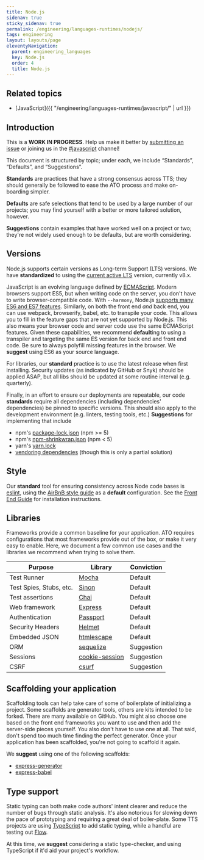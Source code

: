 ```yaml
---
title: Node.js
sidenav: true
sticky_sidenav: true
permalink: /engineering/languages-runtimes/nodejs/
tags: engineering
layout: layouts/page
eleventyNavigation:
  parent: engineering_languages
  key: Node.js
  order: 4
  title: Node.js
---
```


## Related topics
* [JavaScript]({{ "/engineering/languages-runtimes/javascript/" | url }})

## Introduction

This is a **WORK IN PROGRESS**. Help us make it better by [submitting an
issue](https://github.com/18F/development-guide) or joining us in the
[#javascript](https://gsa-tts.slack.com/messages/C032KSPPQ) channel!

This document is structured by topic; under each, we include “Standards”,
“Defaults”, and “Suggestions”.

**Standards** are practices that have a strong consensus across TTS; they
should generally be followed to ease the ATO process and make on-boarding
simpler.

**Defaults** are safe selections that tend to be used by a large number of our
projects; you may find yourself with a better or more tailored solution,
however.

**Suggestions** contain examples that have worked well on a project or two;
they're not widely used enough to be defaults, but are worth considering.


## Versions

Node.js supports certain versions as Long-term Support (LTS) versions. We have
**standardized** to using the [current active
LTS](https://github.com/nodejs/LTS#lts-schedule1) version, currently v8.x.


JavaScript is an evolving language defined by
[ECMAScript](https://en.wikipedia.org/wiki/ECMAScript). Modern browsers
support ES5, but when writing code on the server, you don't have to write
browser-compatible code. With `--harmony`, Node.js [supports many ES6 and ES7
features](http://node.green/). Similarly, on both the front end _and_ back end,
you can use webpack, browserify, babel, etc. to transpile your code. This
allows you to fill in the feature gaps that are not yet supported by Node.js.
This also means your browser code and server code use the same ECMAScript
features. Given these capabilities, we recommend **default**ing to using a
transpiler and targeting the same ES version for back end and front end code.
Be sure to always polyfill missing features in the browser. We **suggest**
using ES6 as your source language.

For libraries, our **standard** practice is to use the latest release when
first installing. Security updates (as indicated by GitHub or Snyk) should be
applied ASAP, but all libs should be updated at some routine interval (e.g.
quarterly).

Finally, in an effort to ensure our deployments are repeatable, our code
**standards** require all dependencies (including dependencies' dependencies)
be pinned to specific versions. This should also apply to the development
environment (e.g. linters, testing tools, etc.) **Suggestions** for
implementing that include
* npm's [package-lock.json](https://docs.npmjs.com/files/package-lock.json)
  (npm &gt;= 5)
* npm's [npm-shrinkwrap.json](https://docs.npmjs.com/files/shrinkwrap.json)
  (npm &lt; 5)
* yarn's [yarn.lock](https://yarnpkg.com/lang/en/docs/yarn-lock/)
* [vendoring
  dependencies](http://docs.cloudfoundry.org/buildpacks/node/index.html#vendoring)
  (though this is only a partial solution)

## Style

Our **standard** tool for ensuring consistency across Node code bases is
[eslint](http://eslint.org/), using the [AirBnB style
guide](https://github.com/airbnb/javascript) as a **default** configuration.
See the [Front End Guide](https://frontend.18f.gov/javascript/style/) for
installation instructions.

## Libraries

Frameworks provide a common baseline for your application. ATO requires
configurations that most frameworks provide out of the box, or make it very easy
to enable. Here, we document a few common use cases and the libraries we
recommend when trying to solve them.

| Purpose | Library | Conviction |
| --- | --- | --- |
| Test Runner | [Mocha](https://mochajs.org/) | Default |
| Test Spies, Stubs, etc. | [Sinon](https://www.npmjs.com/package/sinon) | Default |
| Test assertions | [Chai](https://www.npmjs.com/package/chai) | Default |
| Web framework | [Express](https://expressjs.com) | Default |
| Authentication | [Passport](http://www.passportjs.org/) | Default |
| Security Headers | [Helmet](https://www.npmjs.com/package/helmet) | Default |
| Embedded JSON | [htmlescape](https://www.npmjs.com/package/htmlescape) | Default |
| ORM | [sequelize](https://www.npmjs.com/package/sequelize) | Suggestion |
| Sessions | [cookie-session](https://www.npmjs.com/package/cookie-session) | Suggestion |
| CSRF | [csurf](https://www.npmjs.com/package/csurf) | Suggestion |

## Scaffolding your application

Scaffolding tools can help take care of some of boilerplate of initializing a
project. Some scaffolds are generator tools, others are kits intended to be
forked. There are many available on GitHub. You might also choose one based on
the front end frameworks you want to use and then add the server-side pieces
yourself. You also don't have to use one at all. That said, don't spend too
much time finding the perfect generator. Once your application has been
scaffolded, you're not going to scaffold it again.

We **suggest** using one of the following scaffolds:

- [express-generator](https://www.npmjs.com/package/express-generator)
- [express-babel](https://github.com/vmasto/express-babel)

## Type support

Static typing can both make code authors' intent clearer and reduce the number
of bugs through static analysis. It's also notorious for slowing down the pace
of prototyping and requiring a great deal of boiler-plate. Some TTS
projects are using [TypeScript](https://www.typescriptlang.org/)
to add static typing, while a handful are testing out
[Flow](https://flow.org/).

At this time, we **suggest** considering a static type-checker, and using
TypeScript if it'd aid your project's workflow.
